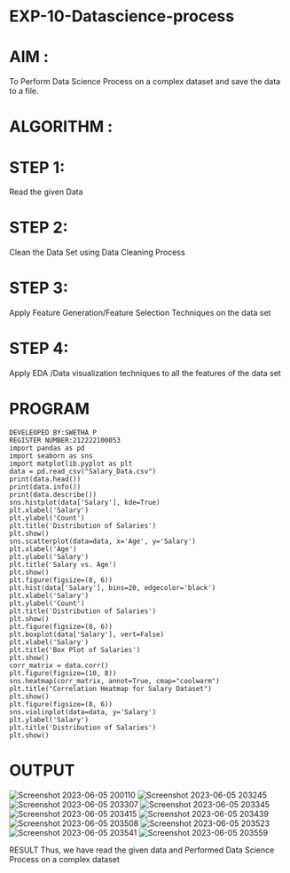 
# EXP-10-Datascience-process

# AIM :
To Perform Data Science Process on a complex dataset and save the data to a file.

# ALGORITHM :
# STEP 1:
Read the given Data

# STEP 2:
Clean the Data Set using Data Cleaning Process

# STEP 3:
Apply Feature Generation/Feature Selection Techniques on the data set

# STEP 4:
Apply EDA /Data visualization techniques to all the features of the data set

# PROGRAM
```
DEVELEOPED BY:SWETHA P
REGISTER NUMBER:212222100053
import pandas as pd
import seaborn as sns
import matplotlib.pyplot as plt
data = pd.read_csv("Salary_Data.csv")
print(data.head())
print(data.info())
print(data.describe())
sns.histplot(data['Salary'], kde=True)
plt.xlabel('Salary')
plt.ylabel('Count')
plt.title('Distribution of Salaries')
plt.show()
sns.scatterplot(data=data, x='Age', y='Salary')
plt.xlabel('Age')
plt.ylabel('Salary')
plt.title('Salary vs. Age')
plt.show()
plt.figure(figsize=(8, 6))
plt.hist(data['Salary'], bins=20, edgecolor='black')
plt.xlabel('Salary')
plt.ylabel('Count')
plt.title('Distribution of Salaries')
plt.show()
plt.figure(figsize=(8, 6))
plt.boxplot(data['Salary'], vert=False)
plt.xlabel('Salary')
plt.title('Box Plot of Salaries')
plt.show()
corr_matrix = data.corr()
plt.figure(figsize=(10, 8))
sns.heatmap(corr_matrix, annot=True, cmap="coolwarm")
plt.title("Correlation Heatmap for Salary Dataset")
plt.show()
plt.figure(figsize=(8, 6))
sns.violinplot(data=data, y='Salary')
plt.ylabel('Salary')
plt.title('Distribution of Salaries')
plt.show()
```

# OUTPUT
![Screenshot 2023-06-05 200110](https://github.com/swetha1510/eEX-10-DATASCIENCE/assets/120623583/380454ed-bbb1-447c-b545-cd02d08e53fa)
![Screenshot 2023-06-05 203245](https://github.com/swetha1510/eEX-10-DATASCIENCE/assets/120623583/0903eab5-ddd3-4e00-bdea-ad2543f23eae)
![Screenshot 2023-06-05 203307](https://github.com/swetha1510/eEX-10-DATASCIENCE/assets/120623583/29b2223f-1f57-4f55-96c4-2a9aa476c2e5)
![Screenshot 2023-06-05 203345](https://github.com/swetha1510/eEX-10-DATASCIENCE/assets/120623583/07a125eb-96a0-4219-815d-d6894fda5931)
![Screenshot 2023-06-05 203415](https://github.com/swetha1510/eEX-10-DATASCIENCE/assets/120623583/be32ba6d-9b86-4792-be00-bc0f605af9fe)
![Screenshot 2023-06-05 203439](https://github.com/swetha1510/eEX-10-DATASCIENCE/assets/120623583/46ae1176-5976-4e51-ac38-cb7c362d9340)
![Screenshot 2023-06-05 203508](https://github.com/swetha1510/eEX-10-DATASCIENCE/assets/120623583/4442025e-d99b-4cf3-897d-2e4709c4e465)
![Screenshot 2023-06-05 203523](https://github.com/swetha1510/eEX-10-DATASCIENCE/assets/120623583/e87039b4-a368-4c91-bae1-d32d3797d44e)
![Screenshot 2023-06-05 203541](https://github.com/swetha1510/eEX-10-DATASCIENCE/assets/120623583/fa7db6c7-02bd-427d-8636-5bc45b835c66)
![Screenshot 2023-06-05 203559](https://github.com/swetha1510/eEX-10-DATASCIENCE/assets/120623583/b9e32eb9-d2f3-4cef-820c-64d8baab2522)

RESULT
Thus, we have read the given data and Performed Data Science Process on a complex dataset



